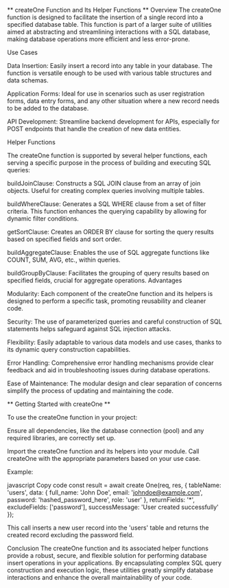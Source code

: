 ** createOne Function and Its Helper Functions **
Overview The createOne function is designed to facilitate the insertion of a single record into a specified database table. This function is part of a larger suite of utilities aimed at abstracting and streamlining interactions with a SQL database, making database operations more efficient and less error-prone.

Use Cases

Data Insertion: Easily insert a record into any table in your database. The function is versatile enough to be used with various table structures and data schemas.

Application Forms: Ideal for use in scenarios such as user registration forms, data entry forms, and any other situation where a new record needs to be added to the database.

API Development: Streamline backend development for APIs, especially for POST endpoints that handle the creation of new data entities.

Helper Functions

The createOne function is supported by several helper functions, each serving a specific purpose in the process of building and executing SQL queries:

buildJoinClause: Constructs a SQL JOIN clause from an array of join objects. Useful for creating complex queries involving multiple tables.

buildWhereClause: Generates a SQL WHERE clause from a set of filter criteria. This function enhances the querying capability by allowing for dynamic filter conditions.

getSortClause: Creates an ORDER BY clause for sorting the query results based on specified fields and sort order.

buildAggregateClause: Enables the use of SQL aggregate functions like COUNT, SUM, AVG, etc., within queries.

buildGroupByClause: Facilitates the grouping of query results based on specified fields, crucial for aggregate operations. Advantages

Modularity: Each component of the createOne function and its helpers is designed to perform a specific task, promoting reusability and cleaner code.

Security: The use of parameterized queries and careful construction of SQL statements helps safeguard against SQL injection attacks.

Flexibility: Easily adaptable to various data models and use cases, thanks to its dynamic query construction capabilities.

Error Handling: Comprehensive error handling mechanisms provide clear feedback and aid in troubleshooting issues during database operations.

Ease of Maintenance: The modular design and clear separation of concerns simplify the process of updating and maintaining the code.

** Getting Started with createOne **

To use the createOne function in your project:

Ensure all dependencies, like the database connection (pool) and any required libraries, are correctly set up.

Import the createOne function and its helpers into your module. Call createOne with the appropriate parameters based on your use case.

Example:

javascript Copy code const result = await create One(req, res, { tableName: 'users', data: { full_name: 'John Doe', email: 'johndoe@example.com', password: 'hashed_password_here', role: 'user' }, returnFields: '*', excludeFields: ['password'], successMessage: 'User created successfully' });

This call inserts a new user record into the 'users' table and returns the created record excluding the password field.

Conclusion
The createOne function and its associated helper functions provide a robust, secure, and flexible solution for performing database insert operations in your applications. By encapsulating complex SQL query construction and execution logic, these utilities greatly simplify database interactions and enhance the overall maintainability of your code.
